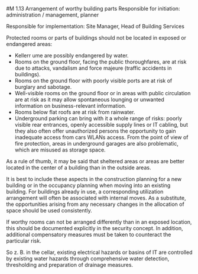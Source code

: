#M 1.13 Arrangement of worthy building parts
Responsible for initiation: administration / management, planner

Responsible for implementation: Site Manager, Head of Building Services

Protected rooms or parts of buildings should not be located in exposed or endangered areas:

* Kellerr ume are possibly endangered by water.
* Rooms on the ground floor, facing the public thoroughfares, are at risk due to attacks, vandalism and force majeure (traffic accidents in buildings).
* Rooms on the ground floor with poorly visible ports are at risk of burglary and sabotage.
* Well-visible rooms on the ground floor or in areas with public circulation are at risk as it may allow spontaneous lounging or unwanted information on business-relevant information.
* Rooms below flat roofs are at risk from rainwater.
* Underground parking can bring with it a whole range of risks: poorly visible rear entrances, openly accessible supply lines or IT cabling, but they also often offer unauthorized persons the opportunity to gain inadequate access from cars WLANs access. From the point of view of fire protection, areas in underground garages are also problematic, which are misused as storage space.


As a rule of thumb, it may be said that sheltered areas or areas are better located in the center of a building than in the outside areas.

It is best to include these aspects in the construction planning for a new building or in the occupancy planning when moving into an existing building. For buildings already in use, a corresponding utilization arrangement will often be associated with internal moves. As a substitute, the opportunities arising from any necessary changes in the allocation of space should be used consistently.

If worthy rooms can not be arranged differently than in an exposed location, this should be documented explicitly in the security concept. In addition, additional compensatory measures must be taken to counteract the particular risk.

So z. B. in the cellar, existing electrical hazards or basins of IT are controlled by existing water hazards through comprehensive water detection, thresholding and preparation of drainage measures.



